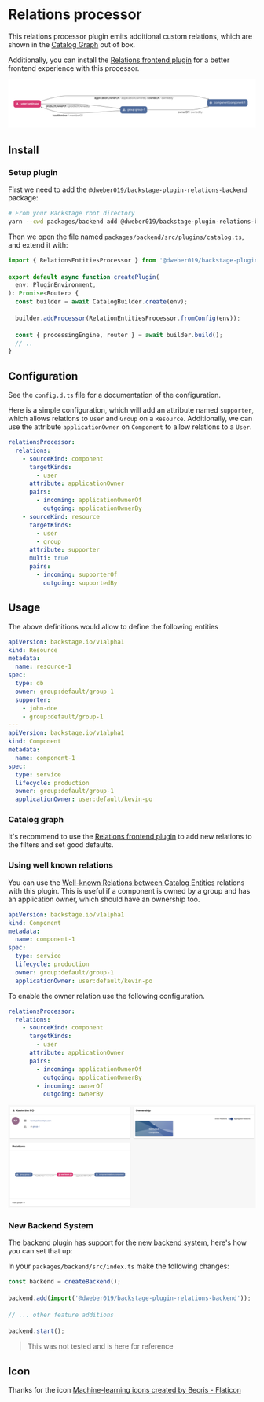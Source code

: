 # Relations processor

This relations processor plugin emits additional custom relations, which are shown in the
[Catalog Graph](https://github.com/backstage/backstage/blob/master/plugins/catalog-graph/README.md) out of box.

Additionally, you can install the [Relations frontend plugin](../relations/README.md) for a better frontend experience with this processor.

![](./docs/graph.png)

## Install

### Setup plugin

First we need to add the `@dweber019/backstage-plugin-relations-backend` package:

```sh
# From your Backstage root directory
yarn --cwd packages/backend add @dweber019/backstage-plugin-relations-backend
```

Then we open the file named `packages/backend/src/plugins/catalog.ts`, and extend it with:

```ts
import { RelationsEntitiesProcessor } from '@dweber019/backstage-plugin-relations-backend';

export default async function createPlugin(
  env: PluginEnvironment,
): Promise<Router> {
  const builder = await CatalogBuilder.create(env);

  builder.addProcessor(RelationEntitiesProcessor.fromConfig(env));

  const { processingEngine, router } = await builder.build();
  // ..
}
```

## Configuration

See the `config.d.ts` file for a documentation of the configuration.

Here is a simple configuration, which will add an attribute named `supporter`, which allows relations to `User` and `Group` on a `Resource`.
Additionally, we can use the attribute `applicationOwner` on `Component` to allow relations to a `User`.

```yaml
relationsProcessor:
  relations:
    - sourceKind: component
      targetKinds:
        - user
      attribute: applicationOwner
      pairs:
        - incoming: applicationOwnerOf
          outgoing: applicationOwnerBy
    - sourceKind: resource
      targetKinds:
        - user
        - group
      attribute: supporter
      multi: true
      pairs:
        - incoming: supporterOf
          outgoing: supportedBy
```

## Usage

The above definitions would allow to define the following entities

```yaml
apiVersion: backstage.io/v1alpha1
kind: Resource
metadata:
  name: resource-1
spec:
  type: db
  owner: group:default/group-1
  supporter:
    - john-doe
    - group:default/group-1
---
apiVersion: backstage.io/v1alpha1
kind: Component
metadata:
  name: component-1
spec:
  type: service
  lifecycle: production
  owner: group:default/group-1
  applicationOwner: user:default/kevin-po
```

### Catalog graph

It's recommend to use the [Relations frontend plugin](../relations/README.md) to add new relations to the filters and set good defaults.

### Using well known relations

You can use the [Well-known Relations between Catalog Entities](https://backstage.io/docs/features/software-catalog/well-known-relations#ownedby-and-ownerof)
relations with this plugin. This is useful if a component is owned by a group and has an application owner, which should have an ownership too.

```yaml
apiVersion: backstage.io/v1alpha1
kind: Component
metadata:
  name: component-1
spec:
  type: service
  lifecycle: production
  owner: group:default/group-1
  applicationOwner: user:default/kevin-po
```

To enable the owner relation use the following configuration.

```yaml
relationsProcessor:
  relations:
    - sourceKind: component
      targetKinds:
        - user
      attribute: applicationOwner
      pairs:
        - incoming: applicationOwnerOf
          outgoing: applicationOwnerBy
        - incoming: ownerOf
          outgoing: ownerBy
```

![](./docs/ownership-card.png)

### New Backend System

The backend plugin has support for the [new backend system](https://backstage.io/docs/backend-system/), here's how you can set that up:

In your `packages/backend/src/index.ts` make the following changes:

```ts
const backend = createBackend();

backend.add(import('@dweber019/backstage-plugin-relations-backend'));

// ... other feature additions

backend.start();
```

> This was not tested and is here for reference

## Icon

Thanks for the icon [Machine-learning icons created by Becris - Flaticon](https://www.flaticon.com/free-icons/machine-learning)
